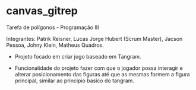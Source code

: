 ﻿# canvas_gitrep
Tarefa de polígonos - Programação III

Integrantes:
Patrik Reisner,
Lucas Jorge Hubert (Scrum Master),
Jacson Pessoa,
Johny Klein,
Matheus Quadros.


- Projeto focado em criar jogo baseado em Tangram.

- Funcionalidade do projeto fazer com que o jogador possa interagir e alterar 
posicionamento das figuras até que as mesmas formem a figura principal, similar ao principio basico do tangram.
